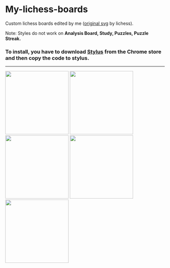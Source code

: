 # My-lichess-boards
Custom lichess boards edited by me ([original svg](https://lichess1.org/assets/_DJYuZS/images/board/svg/ic.svg) by lichess).

Note: Styles do not work on **Analysis Board, Study, Puzzles, Puzzle Streak.**

### To install, you have to download [Stylus](https://chrome.google.com/webstore/detail/stylus/clngdbkpkpeebahjckkjfobafhncgmne?hl=es-419) from the Chrome store and then copy the code to stylus.
---
<img src="https://alejandrok7vell.neocities.org/red.svg" height=200px>
<img src="https://alejandrok7vell.neocities.org/grey.svg" height=200px>
<img src="https://alejandrok7vell.neocities.org/transparentWhite.svg" height=200px>
<img src="https://alejandrok7vell.neocities.org/yellow.svg" height=200px>
<img src="https://alejandrok7vell.neocities.org/rareGreen.svg" height=200px>
